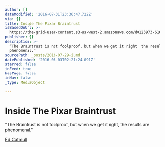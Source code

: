 ```yaml
---
author: []
dateModified: '2016-07-31T23:36:47.722Z'
via: {}
title: Inside The Pixar Braintrust
isBasedOnUrl: >-
  https://the-grid-user-content.s3-us-west-2.amazonaws.com/d0123973-6102-43d0-993c-13b58e29bb09.jpg
publisher: {}
description: >-
  “The Braintrust is not foolproof, but when we get it right, the results are
  phenomenal.”
sourcePath: _posts/2016-07-29-i.md
datePublished: '2016-08-03T02:21:24.091Z'
starred: false
inFeed: true
hasPage: false
inNav: false
_type: MediaObject

---
```

# Inside The Pixar Braintrust

"The Braintrust is not foolproof, but when we get it right, the results are phenomenal."

[Ed Catmull][0]

[0]: http://www.fastcompany.com/3027135/lessons-learned/inside-the-pixar-braintrust
